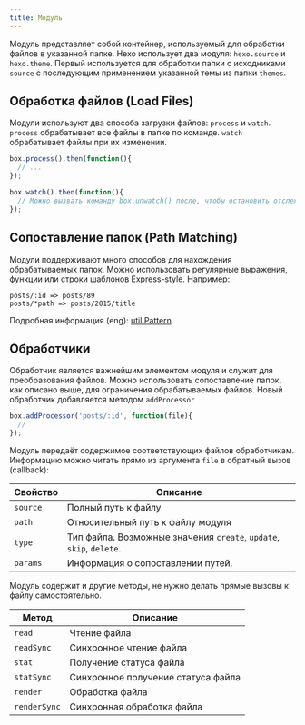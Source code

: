 ```yaml
---
title: Модуль
---
```

Модуль представляет собой контейнер, используемый для обработки файлов в указанной папке. Hexo использует два модуля: `hexo.source` и `hexo.theme`. Первый используется для обработки папки с исходниками `source` с последующим применением указанной темы из папки `themes`.

## Обработка файлов (Load Files)

Модули используют два способа загрузки файлов: `process` и `watch`. `process` обрабатывает все файлы в папке по команде. `watch` обрабатывает файлы при их изменении.

``` js
box.process().then(function(){
  // ...
});

box.watch().then(function(){
  // Можно вызвать команду box.unwatch() после, чтобы остановить отслеживание файлов.
});
```

## Сопоставление папок (Path Matching)

Модули поддерживают много способов для нахождения обрабатываемых папок. Можно использовать регулярные выражения, функции или строки шаблонов Express-style. Например:

``` plain
posts/:id => posts/89
posts/*path => posts/2015/title
```

Подробная информация (eng): [util.Pattern].

## Обработчики

Обработчик является важнейшим элементом модуля и служит для преобразования файлов. Можно использовать сопоставление папок, как описано выше, для ограничения обрабатываемых файлов. Новый обработчик добавляется методом `addProcessor`

``` js
box.addProcessor('posts/:id', function(file){
  //
});
```

Модуль передаёт содержимое соответствующих файлов обработчикам. Информацию можно читать прямо из аргумента `file` в обратный вызов (callback):

Свойство | Описание
--- | ---
`source` | Полный путь к файлу
`path` | Относительный путь к файлу модуля
`type` | Тип файла. Возможные значения `create`, `update`, `skip`, `delete`.
`params` | Информация о сопоставлении путей.

Модуль содержит и другие методы, не нужно делать прямые вызовы к файлу самостоятельно.

Метод | Описание
--- | ---
`read` | Чтение файла
`readSync` | Синхронное чтение файла
`stat` | Получение статуса файла
`statSync` | Синхронное получение статуса файла
`render` | Обработка файла
`renderSync` | Синхронная обработка файла

[util.Pattern]: https://github.com/hexojs/hexo-util#patternrule

